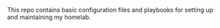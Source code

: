 This repo contains basic configuration files and playbooks for setting up and maintaining my homelab.